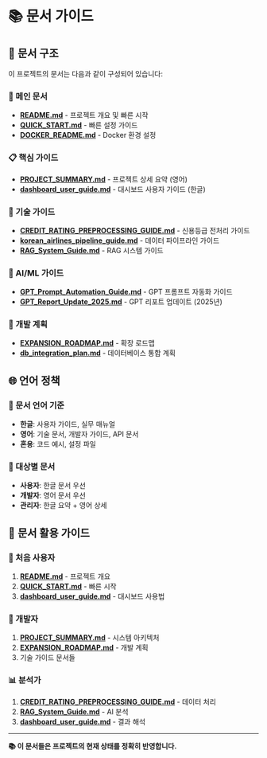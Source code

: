 # 📚 문서 가이드

## 🎯 문서 구조

이 프로젝트의 문서는 다음과 같이 구성되어 있습니다:

### 📖 메인 문서
- **[README.md](../README.md)** - 프로젝트 개요 및 빠른 시작
- **[QUICK_START.md](../QUICK_START.md)** - 빠른 설정 가이드
- **[DOCKER_README.md](../DOCKER_README.md)** - Docker 환경 설정

### 📋 핵심 가이드
- **[PROJECT_SUMMARY.md](PROJECT_SUMMARY.md)** - 프로젝트 상세 요약 (영어)
- **[dashboard_user_guide.md](dashboard_user_guide.md)** - 대시보드 사용자 가이드 (한글)

### 🔧 기술 가이드
- **[CREDIT_RATING_PREPROCESSING_GUIDE.md](CREDIT_RATING_PREPROCESSING_GUIDE.md)** - 신용등급 전처리 가이드
- **[korean_airlines_pipeline_guide.md](korean_airlines_pipeline_guide.md)** - 데이터 파이프라인 가이드
- **[RAG_System_Guide.md](RAG_System_Guide.md)** - RAG 시스템 가이드

### 🤖 AI/ML 가이드
- **[GPT_Prompt_Automation_Guide.md](GPT_Prompt_Automation_Guide.md)** - GPT 프롬프트 자동화 가이드
- **[GPT_Report_Update_2025.md](GPT_Report_Update_2025.md)** - GPT 리포트 업데이트 (2025년)

### 🚀 개발 계획
- **[EXPANSION_ROADMAP.md](EXPANSION_ROADMAP.md)** - 확장 로드맵
- **[db_integration_plan.md](db_integration_plan.md)** - 데이터베이스 통합 계획

## 🌐 언어 정책

### 📝 문서 언어 기준
- **한글**: 사용자 가이드, 실무 매뉴얼
- **영어**: 기술 문서, 개발자 가이드, API 문서
- **혼용**: 코드 예시, 설정 파일

### 🎯 대상별 문서
- **사용자**: 한글 문서 우선
- **개발자**: 영어 문서 우선
- **관리자**: 한글 요약 + 영어 상세

## 📖 문서 활용 가이드

### 🚀 처음 사용자
1. **[README.md](../README.md)** - 프로젝트 개요
2. **[QUICK_START.md](../QUICK_START.md)** - 빠른 시작
3. **[dashboard_user_guide.md](dashboard_user_guide.md)** - 대시보드 사용법

### 🔧 개발자
1. **[PROJECT_SUMMARY.md](PROJECT_SUMMARY.md)** - 시스템 아키텍처
2. **[EXPANSION_ROADMAP.md](EXPANSION_ROADMAP.md)** - 개발 계획
3. 기술 가이드 문서들

### 📊 분석가
1. **[CREDIT_RATING_PREPROCESSING_GUIDE.md](CREDIT_RATING_PREPROCESSING_GUIDE.md)** - 데이터 처리
2. **[RAG_System_Guide.md](RAG_System_Guide.md)** - AI 분석
3. **[dashboard_user_guide.md](dashboard_user_guide.md)** - 결과 해석

---

**📚 이 문서들은 프로젝트의 현재 상태를 정확히 반영합니다.** 